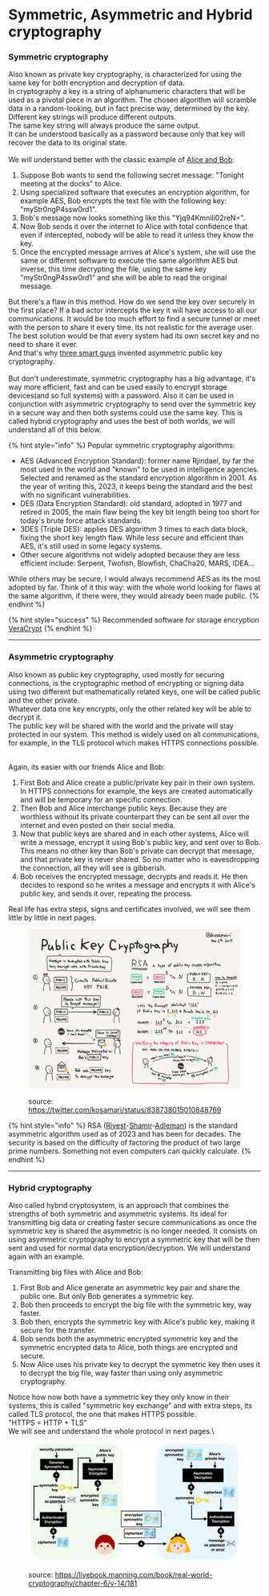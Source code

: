 # Symmetric, Asymmetric and Hybrid cryptography

### Symmetric cryptography

Also known as private key cryptography, is characterized for using the same key for both encryption and decryption of data. \
In cryptography a key is a string of alphanumeric characters that will be used as a pivotal piece in an algorithm. The chosen algorithm will scramble data in a random-looking, but in fact precise way, determined by the key. \
Different key strings will produce different outputs. \
The same key string will always produce the same output.\
It can be understood basically as a password because only that key will recover the data to its original state. \
\
We will understand better with the classic example of [Alice and Bob](https://en.wikipedia.org/wiki/Alice\_and\_Bob):

1. Suppose Bob wants to send the following secret message: "Tonight meeting at the docks" to Alice.
2. Using specialized software that executes an encryption algorithm, for example AES, Bob encrypts the text file with the following key: "myStr0ngP4ssw0rd1".
3. Bob's message now looks something like this "Yjq94KmniIi02reN=".
4. Now Bob sends it over the internet to Alice with total confidence that even if intercepted, nobody will be able to read it unless they know the key.
5. Once the encrypted message arrives at Alice's system, she will use the same or different software to execute the same algorithm AES but inverse, this time decrypting the file, using the same key "myStr0ngP4ssw0rd1" and she will be able to read the original message.

But there's a flaw in this method. How do we send the key over securely in the first place? If a bad actor intercepts the key it will have access to all our communications. It would be too much effort to find a secure tunnel or meet with the person to share it every time. Its not realistic for the average user. \
The best solution would be that every system had its own secret key and no need to share it ever.\
And that's why [three](https://en.wikipedia.org/wiki/Whitfield\_Diffie)[ ](https://en.wikipedia.org/wiki/Whitfield\_Diffie)[smart ](https://en.wikipedia.org/wiki/Martin\_Hellman)[guys](https://en.wikipedia.org/wiki/Ralph\_Merkle) invented asymmetric public key cryptography.\
\
But don't underestimate, symmetric cryptography has a big advantage, it's way more efficient, fast and can be used easily to encrypt storage devices(and so full systems) with a password. Also it can be used in conjunction with asymmetric cryptography to send over the symmetric key in a secure way and then both systems could use the same key. This is called hybrid cryptography and uses the best of both worlds, we will understand all of this below.

{% hint style="info" %}
Popular symmetric cryptography algorithms:&#x20;

* AES (Advanced Encryption Standard): former name Rjindael, by far the most used in the world and "known" to be used in intelligence agencies. Selected and renamed as the standard encryption algorithm in 2001. As the year of writing this, 2023, it keeps being the standard and the best with no significant vulnerabilities.
* DES (Data Encryption Standard): old standard, adopted in 1977 and retired in 2005, the main flaw being the key bit length being too short for today's brute force attack standards.
* 3DES (Triple DES): applies DES algorithm 3 times to each data block, fixing the short key length flaw. While less secure and efficient than AES, it's still used in some legacy systems.
* Other secure algorithms not widely adopted because they are less efficient include: Serpent, Twofish, Blowfish, ChaCha20, MARS, IDEA...

While others may be secure, I would always recommend AES as its the most adopted by far. Think of it this way: with the whole world looking for flaws at the same algorithm, if there were, they would already been made public.
{% endhint %}

{% hint style="success" %}
Recommended software for storage encryption [VeraCrypt](https://www.veracrypt.fr/en/Home.html)
{% endhint %}

***

### Asymmetric cryptography

Also known as public key cryptography, used mostly for securing connections, is the cryptographic method of encrypting or signing data using two different but mathematically related keys, one will be called public and the other private. \
Whatever data one key encrypts, only the other related key will be able to decrypt it.\
The public key will be shared with the world and the private will stay protected in our system. This method is widely used on all communications, for example, in the TLS protocol which makes HTTPS connections possible.

\
Again, its easier with our friends Alice and Bob:

1. First Bob and Alice create a public/private key pair in their own system. In HTTPS connections for example, the keys are created automatically and will be temporary for an specific connection.
2. Then Bob and Alice interchange public keys. Because they are worthless without its private counterpart they can be sent all over the internet and even posted on their social media.
3. Now that public keys are shared and in each other systems, Alice will write a message, encrypt it using Bob's public key, and sent over to Bob. This means no other key than Bob's private can decrypt that message, and that private key is never shared. So no matter who is eavesdropping the connection, all they will see is gibberish.&#x20;
4. Bob receives the encrypted message, decrypts and reads it. He then decides to respond so he writes a message and encrypts it with Alice's public key, and sends it over, repeating the process.

Real life has extra steps, signs and certificates involved, we will see them little by little in next pages.

<figure><img src="../../.gitbook/assets/publicKey_Cryptography.jpeg" alt=""><figcaption><p>source: <a href="https://twitter.com/kosamari/status/838738015010848769">https://twitter.com/kosamari/status/838738015010848769</a> </p></figcaption></figure>

{% hint style="info" %}
RSA ([Rivest](https://en.wikipedia.org/wiki/Ron\_Rivest)-[Shamir](https://en.wikipedia.org/wiki/Adi\_Shamir)-[Adleman](https://en.wikipedia.org/wiki/Leonard\_Adleman)) is the standard asymmetric algorithm used as of 2023 and has been for decades. The security is based on the difficulty of factoring the product of two large prime numbers. Something not even computers can quickly calculate.&#x20;
{% endhint %}

***

### Hybrid cryptography

Also called hybrid cryptosystem, is an approach that combines the strengths of both symmetric and asymmetric systems. Its ideal for transmitting big data or creating faster secure communications as once the symmetric key is shared the asymmetric is no longer needed. It consists on using asymmetric cryptography to encrypt a symmetric key that will be then sent and used for normal data encryption/decryption. We will understand again with an example.

Transmitting big files with Alice and Bob:

1. First Bob and Alice generate an asymmetric key pair and share the public one. But only Bob generates a symmetric key.
2. Bob then proceeds to encrypt the big file with the symmetric key, way faster.
3. Bob then, encrypts the symmetric key with Alice's public key, making it secure for the transfer.
4. Bob sends both the asymmetric encrypted symmetric key and the symmetric encrypted data to Alice, both things are encrypted and secure.
5. Now Alice uses his private key to decrypt the symmetric key then uses it to decrypt the big file, way faster than using only asymmetric cryptography.

Notice how now both have a symmetric key they only know in their systems, this is called "symmetric key exchange" and with extra steps, its called TLS protocol, the one that makes HTTPS possible. \
"HTTPS = HTTP + TLS"\
We will see and understand the whole protocol in next pages.\


<figure><img src="../../.gitbook/assets/hybridCryptography.png" alt=""><figcaption><p>source: <a href="https://livebook.manning.com/book/real-world-cryptography/chapter-6/v-14/181">https://livebook.manning.com/book/real-world-cryptography/chapter-6/v-14/181</a> </p></figcaption></figure>

